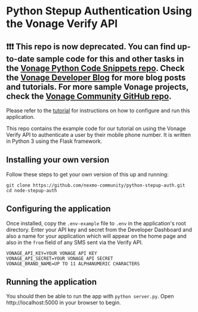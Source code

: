 # Python Stepup Authentication Using the Vonage Verify API

## ❗❗❗ **This repo is now deprecated. You can find up-to-date sample code for this and other tasks in the [Vonage Python Code Snippets repo](https://github.com/Vonage/vonage-python-code-snippets). Check the [Vonage Developer Blog](https://developer.vonage.com/en/blog) for more blog posts and tutorials. For more sample Vonage projects, check the [Vonage Community GitHub repo](https://github.com/Vonage-Community).**

Please refer to the [tutorial](/verify/tutorials/step-up-authentication/introduction/python) for instructions on how to configure and run this application.

This repo contains the example code for our tutorial on using the Vonage Verify API to authenticate a user by their mobile phone number. It is written in Python 3 using the Flask framework.

## Installing your own version
Follow these steps to get your own version of this up and running:

```
git clone https://github.com/nexmo-community/python-stepup-auth.git
cd node-stepup-auth
```

## Configuring the application
Once installed, copy the `.env-example` file to `.env` in the application's root directory. Enter your API key and secret from the Developer Dashboard and also a name for your application which will appear on the home page and also in the `from` field of any SMS sent via the Verify API.

```
VONAGE_API_KEY=YOUR VONAGE API KEY
VONAGE_API_SECRET=YOUR VONAGE API SECRET
VONAGE_BRAND_NAME=UP TO 11 ALPHANUMERIC CHARACTERS
```

## Running the application
You should then be able to run the app with `python server.py`. Open http://localhost:5000 in your browser to begin.
